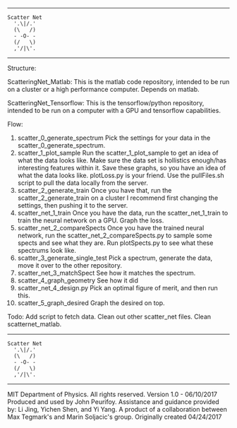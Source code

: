 ---------------------- 
    Scatter Net     
      '.\|/.'         
      (\   /)         
      - -O- -         
      (/   \)         
      ,'/|\'.         
---------------------- 

Structure:
  
  ScatteringNet_Matlab:
    This is the matlab code repository, intended to be run on a cluster or a high performance computer. Depends on matlab.

  ScatteringNet_Tensorflow:
    This is the tensorflow/python repository, intended to be run on a computer with a GPU and tensorflow capabilities.

Flow:
  1. scatter_0_generate_spectrum
          Pick the settings for your data in the scatter_0_generate_spectrum.
  2. scatter_1_plot_sample
        Run the scatter_1_plot_sample to get an idea of what the data looks like.
          Make sure the data set is hollistics enough/has interesting features within it.
          Save these graphs, so you have an idea of what the data looks like. 
          plotLoss.py is your friend.
          Use the pullFiles.sh script to pull the data locally from the server.
  3. scatter_2_generate_train
        Once you have that, run the scatter_2_generate_train on a cluster
          I recommend first changing the settings, then pushing it to the server.
  4. scatter_net_1_train
        Once you have the data, run the scatter_net_1_train to train the neural network on a GPU.
          Graph the loss.
  5. scatter_net_2_compareSpects
        Once you have the trained neural network, run the scatter_net_2_compareSpects.py to sample some spects and see what they are.
          Run plotSpects.py to see what these spectrums look like.
  6. scatter_3_generate_single_test
        Pick a spectrum, generate the data, move it over to the other repository. 
  7. scatter_net_3_matchSpect
        See how it matches the spectrum.
  8. scatter_4_graph_geometry
        See how it did
  9. scatter_net_4_design.py
        Pick an optimal figure of merit, and then run this.
 10. scatter_5_graph_desired
        Graph the desired on top. 


Todo:
    Add script to fetch data.
    Clean out other scatter_net files.
    Clean scatternet_matlab.
    

























---------------------- 
    Scatter Net     
      '.\|/.'         
      (\   /)         
      - -O- -         
      (/   \)         
      ,'/|\'.         
---------------------- 
 
MIT Department of Physics. All rights reserved.
Version 1.0 - 06/10/2017
Produced and used by John Peurifoy. Assistance and guidance provided by: Li Jing, Yichen Shen, and Yi Yang.
A product of a collaboration between Max Tegmark's and Marin Soljacic's group. 
Originally created 04/24/2017











